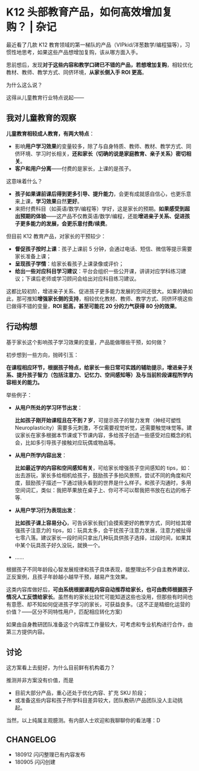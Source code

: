 # K12 头部教育产品，如何高效增加复购？ | 杂记

最近看了几款 K12 教育领域的第一梯队的产品（VIPkid/洋葱数学/编程猫等），习惯性地思考，如果这些产品想增加复购，该从哪方面入手。

思前想后，发现**对于这些内容和教学口碑已不错的产品，若想增加复购**，相较优化教材、教师、教学方式、同侪环境，**从家长侧入手 ROI 更高**。


为什么这么说？ 

这得从儿童教育行业特点说起——

## 我对儿童教育的观察



**儿童教育相较成人教育，有两大特点**：
    

* 影响**用户学习效果**的变量较多，除了与自身特质、教师、教材、教学方式、同侪环境、学习时长相关，**还和家长（切确的说是家庭教育、亲子关系）密切相关**。
* **客户和用户分离**——付费的是家长，上课的是孩子。   

这意味着什么？
    
* **孩子如果课前课后得到更多引导、提升能力**，会更有成就感自信心，也更乐意来上课，**学习效果**自然**更好**。
* 来把付费科目（如英语/数学/编程等）学好，这是家长的预期。**如果感受到超出预期的体验**——这产品不仅教英语/数学/编程，还能**增进亲子关系、促进孩子更多能力的发展，会更乐意付费/续费**。
    
但目前 K12 教育产品，对家长的干预较少：

- **督促孩子按时上课**：孩子上课前 5 分钟，会通过电话、短信、微信等提示需要家长准备上课；
- **呈现孩子学情**：给家长看孩子上课录像或评价；
- **给出一些对应科目学习建议**：平台会组织一些公开课，讲讲对应学科练习建议；下课后老师或学习顾问会给出对应科目练习建议。
    
这都比较初阶，增进亲子关系、促进孩子更多能力发展的空间还很大。如果的确如此，那可推知**增强家长侧的支持**，相较优化教材、教师、教学方式、同侪环境这些已做得不错的变量，**ROI 挺高，甚至可能花 20 分的力气获得 80 分的效果**。
    
## 行动构想
    
基于家长这个影响孩子学习效果的变量，产品能做哪些干预，如何做？

初步想到一些方向，抛砖引玉：
    
**在课程相应环节，根据孩子特点，给家长一些日常可实践的辅助提示，增进亲子关系、提升孩子智力（包括注意力、记忆力、空间感知等）及与当前阶段课程所学内容相关的能力。**

举些例子：

- **从用户所处的学习环节出发**：

    **比如孩子刚开始课程且在不到 7 岁**，可提示孩子的智力发育（神经可塑性 Neuroplasticity）需要多元刺激，不仅需要视觉听觉，还需要触觉味觉等。建议家长在家多根据本节课或下节课内容，多给孩子创造一些感受对应概念的机会，比如多引导孩子接触对应玩偶或物品等。    

- **从用户所学内容出发**：

    **比如最近学的内容和空间感知有关**，可给家长增强孩子空间感知的 tips，如：出去游玩，家长多给相机给孩子，鼓励孩子多拍风景照，尝试不同的角度和尺度，鼓励孩子描述一下通过镜头看到的世界是什么样子。和孩子沟通时，多用空间词汇，类似：我把苹果放在桌子上、你可不可以帮我把书放在右边的格子等.

- **从用户学习行为表现出发**：

    **比如孩子课上容易分心**，可告诉家长我们会摸索更好的教学方式，同时给其增强孩子注意力的 tips，如：玩具太多，会干扰孩子注意力发展，注意力被扯得七零八落。建议家长一段时间只拿出几种玩具供孩子选择，过段时间，如果其中某个玩具孩子好久没玩，就换一个。
    

- ……

根据孩子不同年龄段心智发展规律和孩子具体表现，能整理出不少自主教养建议、正反案例，且孩子年龄越小越早干预，越易产生效果。
   
这类内容库做好后，**可由系统根据课程内容自动推荐给家长，也可由教师根据孩子情况人工反馈给家长**。虽然有的家长比较忙可能知道这些也没用，但那些有时间也有意愿、却不知如何促进孩子学习的家长，可获益良多。（这不正是精细化运营的价值？——区分不同特性用户，匹配相应转化方案）
    
如果由自身教研团队准备这个内容库工作量较大，可考虑和专业机构进行合作，由第三方提供内容。

## 讨论

这方案看上去挺好，为什么目前鲜有机构着力？

推测并非方案没有价值，而是

- 目前大部分产品，重心还处于优化内容、扩充 SKU 阶段；
- 或准备这些内容和孩子所学科目差异较大，团队教研/产品团队没人主动挑起。

当然，以上纯属主观臆测。有内部人士欢迎和我聊聊你的看法噻：D



## CHANGELOG 

- 180912 闪闪整理已有内容发布
- 180905 闪闪创建